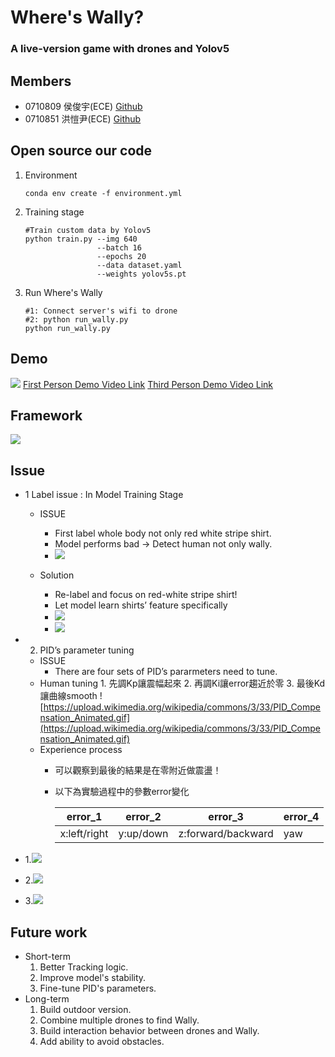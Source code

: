 # Where's Wally? 
### A live-version game with drones and Yolov5

Members
---

- 0710809 侯俊宇(ECE) [Github](https://github.com/KaiYin77/Where-s-Wally-with-Drone-live-version)
- 0710851 洪愷尹(ECE) [Github](https://github.com/KaiYin77/Where-s-Wally-with-Drone-live-version)

Open source our code
---
1. Environment
    ```  bash=
    conda env create -f environment.yml
    ```
2. Training stage 
    ```bash=
    #Train custom data by Yolov5
    python train.py --img 640 
                    --batch 16 
                    --epochs 20 
                    --data dataset.yaml 
                    --weights yolov5s.pt
    ```
3. Run Where's Wally 
    ```bash=
    #1: Connect server's wifi to drone
    #2: python run_wally.py
    python run_wally.py
    ```

Demo
---
![](https://i.imgur.com/rWjpbMr.jpg)
[First Person Demo Video Link](https://www.youtube.com/watch?v=z6AtXdli5vY)
[Third Person Demo Video Link]((https://www.youtube.com/watch?v=odehuxl3iVA))

Framework
---
![](https://i.imgur.com/Z2lPyJE.jpg)

Issue
---
- 1 Label issue : In Model Training Stage
    - ISSUE
        - First label whole body not only red white stripe shirt.
        - Model performs bad → Detect human not only wally.
        - ![](https://i.imgur.com/9mBeXRv.jpg) 

    - Solution
        - Re-label and focus on red-white stripe shirt!
        - Let model learn shirts’ feature specifically
        - ![](https://i.imgur.com/N9ocQ93.png)
        - ![](https://i.imgur.com/uSI6ZBl.jpg)

- 2. PID’s parameter tuning
    - ISSUE
        - There are four sets of PID’s pararmeters need to tune.
    - Human tuning
            1. 先調Kp讓震幅起來
            2. 再調Ki讓error趨近於零
            3. 最後Kd讓曲線smooth
    ![https://upload.wikimedia.org/wikipedia/commons/3/33/PID_Compensation_Animated.gif](https://upload.wikimedia.org/wikipedia/commons/3/33/PID_Compensation_Animated.gif)
    - Experience process
        - 可以觀察到最後的結果是在零附近做震盪！
        - 以下為實驗過程中的參數error變化

            | error_1 | error_2 | error_3 | error_4 | 
            | -------- | -------- | -------- | ------- |
            | x:left/right   | y:up/down     | z:forward/backward    |yaw    |

- 1.![](https://i.imgur.com/2fnW2q8.png)
- 2.![](https://i.imgur.com/WWYAl01.png)
- 3.![](https://i.imgur.com/gcFdEXf.png)

Future work
---
- Short-term
    1. Better Tracking logic.
    2. Improve model's stability.
    3. Fine-tune PID's parameters.
- Long-term
    1. Build outdoor version.
    2. Combine multiple drones to find Wally.
    3. Build interaction behavior between drones and Wally.
    4. Add ability to avoid obstacles. 
